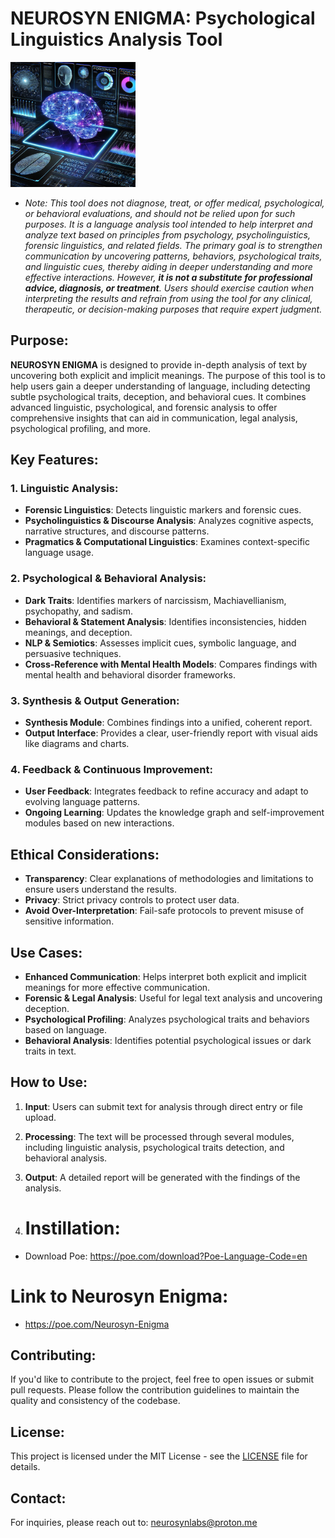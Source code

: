 # **NEUROSYN ENIGMA: Psychological Linguistics Analysis Tool**


<img src="https://raw.githubusercontent.com/NeurosynLabs/Neurosyn-Enigma/refs/heads/main/ENIGMA.jpg" alt="Neurosyn Enigma Logo" width="200" height="200">

* *Note: This tool does not diagnose, treat, or offer medical, psychological, or behavioral evaluations, and should not be relied upon for such purposes. It is a language analysis tool intended to help interpret and analyze text based on principles from psychology, psycholinguistics, forensic linguistics, and related fields. The primary goal is to strengthen communication by uncovering patterns, behaviors, psychological traits, and linguistic cues, thereby aiding in deeper understanding and more effective interactions. However, **it is not a substitute for professional advice, diagnosis, or treatment**. Users should exercise caution when interpreting the results and refrain from using the tool for any clinical, therapeutic, or decision-making purposes that require expert judgment.*

## Purpose:
**NEUROSYN ENIGMA** is designed to provide in-depth analysis of text by uncovering both explicit and implicit meanings. The purpose of this tool is to help users gain a deeper understanding of language, including detecting subtle psychological traits, deception, and behavioral cues. It combines advanced linguistic, psychological, and forensic analysis to offer comprehensive insights that can aid in communication, legal analysis, psychological profiling, and more.

## Key Features:

### 1. **Linguistic Analysis**:
   - **Forensic Linguistics**: Detects linguistic markers and forensic cues.
   - **Psycholinguistics & Discourse Analysis**: Analyzes cognitive aspects, narrative structures, and discourse patterns.
   - **Pragmatics & Computational Linguistics**: Examines context-specific language usage.

### 2. **Psychological & Behavioral Analysis**:
   - **Dark Traits**: Identifies markers of narcissism, Machiavellianism, psychopathy, and sadism.
   - **Behavioral & Statement Analysis**: Identifies inconsistencies, hidden meanings, and deception.
   - **NLP & Semiotics**: Assesses implicit cues, symbolic language, and persuasive techniques.
   - **Cross-Reference with Mental Health Models**: Compares findings with mental health and behavioral disorder frameworks.

### 3. **Synthesis & Output Generation**:
   - **Synthesis Module**: Combines findings into a unified, coherent report.
   - **Output Interface**: Provides a clear, user-friendly report with visual aids like diagrams and charts.

### 4. **Feedback & Continuous Improvement**:
   - **User Feedback**: Integrates feedback to refine accuracy and adapt to evolving language patterns.
   - **Ongoing Learning**: Updates the knowledge graph and self-improvement modules based on new interactions.

## Ethical Considerations:

- **Transparency**: Clear explanations of methodologies and limitations to ensure users understand the results.
- **Privacy**: Strict privacy controls to protect user data.
- **Avoid Over-Interpretation**: Fail-safe protocols to prevent misuse of sensitive information.

## Use Cases:
- **Enhanced Communication**: Helps interpret both explicit and implicit meanings for more effective communication.
- **Forensic & Legal Analysis**: Useful for legal text analysis and uncovering deception.
- **Psychological Profiling**: Analyzes psychological traits and behaviors based on language.
- **Behavioral Analysis**: Identifies potential psychological issues or dark traits in text.

## How to Use:
1. **Input**: Users can submit text for analysis through direct entry or file upload.
2. **Processing**: The text will be processed through several modules, including linguistic analysis, psychological traits detection, and behavioral analysis.
3. **Output**: A detailed report will be generated with the findings of the analysis.

4. # Instillation:
- Download Poe: https://poe.com/download?Poe-Language-Code=en

# Link to Neurosyn Enigma:
- https://poe.com/Neurosyn-Enigma

## Contributing:
If you'd like to contribute to the project, feel free to open issues or submit pull requests. Please follow the contribution guidelines to maintain the quality and consistency of the codebase.

## License:
This project is licensed under the MIT License - see the [LICENSE](LICENSE) file for details.

## Contact:
For inquiries, please reach out to: [neurosynlabs@proton.me](mailto:neurosynlabs@proton.me)
